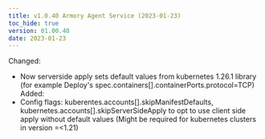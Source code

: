 ```yaml
---
title: v1.0.40 Armory Agent Service (2023-01-23)
toc_hide: true
version: 01.00.40
date: 2023-01-23
---
```


Changed:
* Now serverside apply sets default values from kubernetes 1.26.1 library (for example Deploy's spec.containers[].containerPorts.protocol=TCP)
Added:
* Config flags: kuberentes.accounts[].skipManifestDefaults, kubernetes.accounts[].skipServerSideApply to opt to use client side apply without default values (Might be required for kubernetes clusters in version =<1.21)

